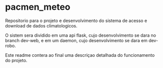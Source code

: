 # pacmen_meteo
Repositorio para o projeto e desenvolvimento do sistema de acesso e download de dados climatologicos.


O sistem sera dividido em uma api flask, cujo desenvolvimento se dara no branch dev-web, e em um daemon,
cujo desenvolvimento se dara em dev-robo.

Este readme contera ao final uma descriçao detalhada do funcionamento do projeto.